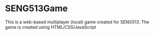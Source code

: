 # SENG513Game

This is a web-based multiplayer (local) game created for SENG513. 
The game is created using HTML/CSS/JavaScript
